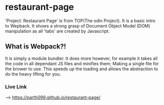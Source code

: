 # restaurant-page
'Project: Restaurant Page' is from TOP(The odin Project). It is a basic intro to Wepback. 
It shows a strong grasp of Document Object Model (DOM) manipulation as all 'tabs' are created by Javascript.


## What is Webpack?!
It is simply a module bundler. It does more however, for example it takes all the code in all dependant JS files and minifies them; Making a single file for the brower to use. This speeds up the loading and allows the abstraction to do the heavy lifting for you.

### Live Link
--> https://parth099.github.io/restaurant-page/
